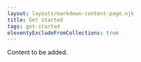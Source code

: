 ```yaml
---
layout: layouts/markdown-content-page.njk
title: Get started
tags: get-started
eleventyExcludeFromCollections: true
---
```


Content to be added.
